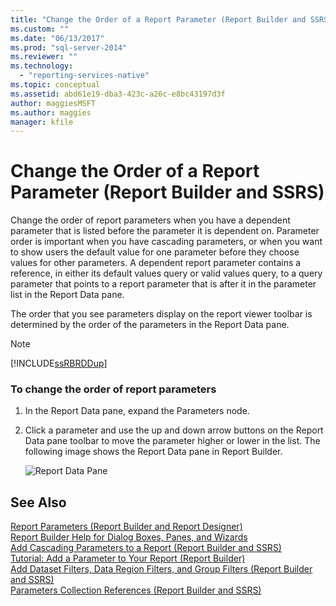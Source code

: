 ```yaml
---
title: "Change the Order of a Report Parameter (Report Builder and SSRS) | Microsoft Docs"
ms.custom: ""
ms.date: "06/13/2017"
ms.prod: "sql-server-2014"
ms.reviewer: ""
ms.technology: 
  - "reporting-services-native"
ms.topic: conceptual
ms.assetid: abd61e19-dba3-423c-a26c-e8bc43197d3f
author: maggiesMSFT
ms.author: maggies
manager: kfile
---
```

# Change the Order of a Report Parameter (Report Builder and SSRS)
  Change the order of report parameters when you have a dependent parameter that is listed before the parameter it is dependent on. Parameter order is important when you have cascading parameters, or when you want to show users the default value for one parameter before they choose values for other parameters. A dependent report parameter contains a reference, in either its default values query or valid values query, to a query parameter that points to a report parameter that is after it in the parameter list in the Report Data pane.  
  
 The order that you see parameters display on the report viewer toolbar is determined by the order of the parameters in the Report Data pane.  
  
> [!NOTE]  
>  [!INCLUDE[ssRBRDDup](../../includes/ssrbrddup-md.md)]  
  
### To change the order of report parameters  
  
1.  In the Report Data pane, expand the Parameters node.  
  
2.  Click a parameter and use the up and down arrow buttons on the Report Data pane toolbar to move the parameter higher or lower in the list. The following image shows the Report Data pane in Report Builder.  
  
     ![Report Data Pane](../media/reportdatapane.png "Report Data Pane")  
  
## See Also  
 [Report Parameters &#40;Report Builder and Report Designer&#41;](report-parameters-report-builder-and-report-designer.md)   
 [Report Builder Help for Dialog Boxes, Panes, and Wizards](../report-builder-help-for-dialog-boxes-panes-and-wizards.md)   
 [Add Cascading Parameters to a Report &#40;Report Builder and SSRS&#41;](add-cascading-parameters-to-a-report-report-builder-and-ssrs.md)   
 [Tutorial: Add a Parameter to Your Report &#40;Report Builder&#41;](../tutorial-add-a-parameter-to-your-report-report-builder.md)   
 [Add Dataset Filters, Data Region Filters, and Group Filters &#40;Report Builder and SSRS&#41;](add-dataset-filters-data-region-filters-and-group-filters.md)   
 [Parameters Collection References &#40;Report Builder and SSRS&#41;](built-in-collections-parameters-collection-references-report-builder.md)  
  
  

